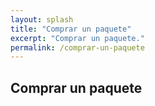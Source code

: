 ```yaml
---
layout: splash
title: "Comprar un paquete"
excerpt: "Comprar un paquete."
permalink: /comprar-un-paquete
---
```


## Comprar un paquete

<!-- Cal inline embed code begins -->
<div style="width:100%;height:100%;overflow:scroll" id="my-cal-inline"></div>
<script type="text/javascript">
  (function (C, A, L) { let p = function (a, ar) { a.q.push(ar); }; let d = C.document; C.Cal = C.Cal || function () { let cal = C.Cal; let ar = arguments; if (!cal.loaded) { cal.ns = {}; cal.q = cal.q || []; d.head.appendChild(d.createElement("script")).src = A; cal.loaded = true; } if (ar[0] === L) { const api = function () { p(api, arguments); }; const namespace = ar[1]; api.q = api.q || []; typeof namespace === "string" ? (cal.ns[namespace] = api) && p(api, ar) : p(cal, ar); return; } p(cal, ar); }; })(window, "https://app.cal.com/embed/embed.js", "init");
Cal("init", "comprar-un-paquete", {origin:"https://cal.com"});

  Cal.ns["comprar-un-paquete"]("inline", {
	elementOrSelector:"#my-cal-inline",
	calLink: "espanolconamor/comprar-un-paquete",
	layout: "column_view"
  });
  
  Cal.ns["comprar-un-paquete"]("ui", {"styles":{"branding":{"brandColor":"#000000"}},"hideEventTypeDetails":false,"layout":"column_view"});
  </script>
  <!-- Cal inline embed code ends -->
